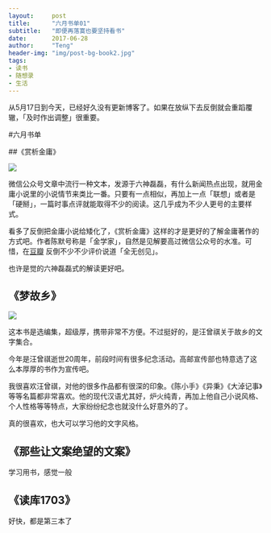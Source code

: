 ```yaml
---
layout:     post
title:      "六月书单01"
subtitle:   "即便再落寞也要坚持看书"
date:       2017-06-28
author:     "Teng"
header-img: "img/post-bg-book2.jpg"
tags:
- 读书
- 随想录
- 生活
---
```


从5月17日到今天，已经好久没有更新博客了。如果在放纵下去反倒就会重蹈覆辙，「及时作出调整」很重要。


#六月书单


##《赏析金庸》

![](http://images.tengblog.cn/17-6-28/93803536.jpg)


微信公众号文章中流行一种文本，发源于六神磊磊，有什么新闻热点出现，就用金庸小说里的小说情节来类比一番。只要有一点相似，再加上一点「联想」或者是「硬掰」，一篇时事点评就能取得不少的阅读。这几乎成为不少人更号的主要样式。


看多了反倒把金庸小说给矮化了，《赏析金庸》这样的才是更好的了解金庸著作的方式吧。作者陈默号称是「金学家」，自然是见解要高过微信公众号的水准。可惜，在[豆瓣](https://book.douban.com/subject/26279708/) 反倒不少不少评价说道「全无创见」。


也许是觉的六神磊磊式的解读更好吧。


## 《梦故乡》

![](http://images.tengblog.cn/17-6-28/57862435.jpg)

这本书是选编集，超级厚，携带非常不方便。不过挺好的，是汪曾祺关于故乡的文字集合。

今年是汪曾祺逝世20周年，前段时间有很多纪念活动。高邮宣传部也特意选了这么本厚厚的书作为宣传吧。

我很喜欢汪曾祺，对他的很多作品都有很深的印象。《陈小手》《异秉》《大淖记事》等等名篇都非常喜欢。他的现代汉语尤其好，炉火纯青，再加上他自己小说风格、个人性格等等特点，大家纷纷纪念也就没什么好意外的了。

真的很喜欢，也大可以学习他的文字风格。

## 《那些让文案绝望的文案》

学习用书，感觉一般

## 《读库1703》

好快，都是第三本了

